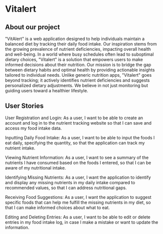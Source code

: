 # Vitalert
## About our project
"VitAlert" is a web application designed to help individuals maintain a balanced diet by tracking their daily food intake.
Our inspiration stems from the growing prevalence of nutrient deficiencies, impacting overall health and well-being. 
In a world where busy schedules often lead to suboptimal dietary choices, "Vitalert" is a solution that empowers users to make informed decisions about their nutrition.
Our mission is to bridge the gap between dietary habits and optimal health by providing actionable insights tailored to individual needs.
Unlike generic nutrition apps, "Vitalert" goes beyond tracking; it actively identifies nutrient deficiencies and suggests personalized dietary adjustments.
We believe in not just monitoring but guiding users toward a healthier lifestyle.

## User Stories
User Registration and Login: 
As a user, I want to be able to create an account and log in to the nutrient tracking website so that I can save and access my food intake data.

Inputting Daily Food Intake:
As a user, I want to be able to input the foods I eat daily, specifying the quantity, so that the application can track my nutrient intake.

Viewing Nutrient Information:
As a user, I want to see a summary of the nutrients I have consumed based on the foods I entered, so that I can be aware of my nutritional intake.

Identifying Missing Nutrients:
As a user, I want the application to identify and display any missing nutrients in my daily intake compared to recommended values, so that I can address nutritional gaps.

Receiving Food Suggestions:
As a user, I want the application to suggest specific foods that can help me fulfill the missing nutrients in my diet, so that I can make informed choices about what to eat.

Editing and Deleting Entries:
As a user, I want to be able to edit or delete entries in my food intake log, in case I make a mistake or want to update the information.
